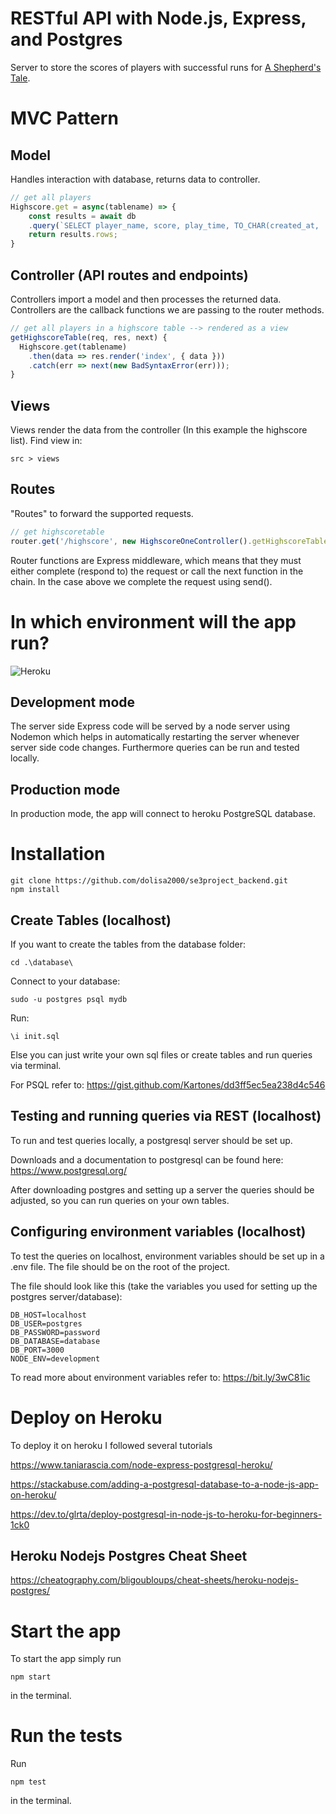 # RESTful API with Node.js, Express, and Postgres

Server to store the scores of players with successful runs for [A Shepherd's Tale](https://github.com/dolix2000/ashepherdstale-game).

# MVC Pattern

## Model

Handles interaction with database, returns data to controller.

```javascript
// get all players
Highscore.get = async(tablename) => {
    const results = await db
    .query(`SELECT player_name, score, play_time, TO_CHAR(created_at, 'DD.MM.YY') AS date FROM ${db.escapeIdentifier(tablename)} ORDER BY score DESC LIMIT 10;`);
    return results.rows;
}
```

## Controller (API routes and endpoints)

Controllers import a model and then processes the returned data.
Controllers are the callback functions we are passing to the router methods.

```javascript
// get all players in a highscore table --> rendered as a view
getHighscoreTable(req, res, next) {
  Highscore.get(tablename)
    .then(data => res.render('index', { data }))
    .catch(err => next(new BadSyntaxError(err)));
}
```

## Views

Views render the data from the controller (In this example the highscore list).
Find view in:

```
src > views
```

## Routes

"Routes" to forward the supported requests.

```javascript
// get highscoretable
router.get('/highscore', new HighscoreOneController().getHighscoreTable);
```

Router functions are Express middleware, which means that they must either complete (respond to) the request or call the next function in the chain. In the case above we complete the request using send().

# In which environment will the app run?

![Heroku](https://user-images.githubusercontent.com/69717707/126058577-c4039fec-791b-433c-9c01-14edb1e3ebf1.png)


## Development mode
The server side Express code will be served by a node server using Nodemon which helps in automatically restarting the server whenever server side code changes.
Furthermore queries can be run and tested locally.

## Production mode
In production mode, the app will connect to heroku PostgreSQL database.

# Installation

```
git clone https://github.com/dolisa2000/se3project_backend.git
npm install
```

## Create Tables (localhost)

If you want to create the tables from the database folder:

```
cd .\database\
```

Connect to your database:

```
sudo -u postgres psql mydb
```

Run:

```
\i init.sql
``` 

Else you can just write your own sql files or create tables and run queries via terminal.

For PSQL refer to: https://gist.github.com/Kartones/dd3ff5ec5ea238d4c546

## Testing and running queries via REST (localhost)

To run and test queries locally, a postgresql server should be set up.

Downloads and a documentation to postgresql can be found here: https://www.postgresql.org/

After downloading postgres and setting up a server the queries should be adjusted, so you can run queries on your own tables.

## Configuring environment variables (localhost)

To test the queries on localhost, environment variables should be set up in a .env file.
The file should be on the root of the project. 

The file should look like this (take the variables you used for setting up the postgres server/database):

```
DB_HOST=localhost
DB_USER=postgres
DB_PASSWORD=password
DB_DATABASE=database
DB_PORT=3000
NODE_ENV=development
```

To read more about environment variables refer to: https://bit.ly/3wC81ic

# Deploy on Heroku 

To deploy it on heroku I followed several tutorials

https://www.taniarascia.com/node-express-postgresql-heroku/

https://stackabuse.com/adding-a-postgresql-database-to-a-node-js-app-on-heroku/

https://dev.to/glrta/deploy-postgresql-in-node-js-to-heroku-for-beginners-1ck0

## Heroku Nodejs Postgres Cheat Sheet

https://cheatography.com/bligoubloups/cheat-sheets/heroku-nodejs-postgres/

# Start the app

To start the app simply run 

```
npm start
```

in the terminal.

# Run the tests

Run 

```
npm test
```

in the terminal.
